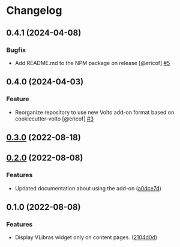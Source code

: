 # Changelog

<!-- You should *NOT* be adding new change log entries to this file.
     You should create a file in the news directory instead.
     For helpful instructions, please see:
     https://6.docs.plone.org/volto/developer-guidelines/contributing.html#create-a-pull-request
-->

<!-- towncrier release notes start -->

## 0.4.1 (2024-04-08)

### Bugfix

- Add README.md to the NPM package on release [@ericof] [#5](https://github.com/plonegovbr/volto-vlibras/issue/5)

## 0.4.0 (2024-04-03)

### Feature

- Reorganize repository to use new Volto add-on format based on cookiecutter-volto [@ericof] [#3](https://github.com/plonegovbr/volto-vlibras/issue/3)

## [0.3.0](https://github.com/plonegovbr/volto-vlibras/compare/0.2.0...0.3.0) (2022-08-18)

## [0.2.0](https://github.com/plonegovbr/volto-vlibras/compare/0.1.0...0.2.0) (2022-08-08)


### Features

* Updated documentation about using the add-on ([a0dce7d](https://github.com/plonegovbr/volto-vlibras/commit/a0dce7db16085b550c372b25dfd50b29fb78fc4a))

## 0.1.0 (2022-08-08)


### Features

* Display VLibras widget only on content pages. ([2104d0d](https://github.com/plonegovbr/volto-vlibras/commit/2104d0df770da1eec942105693e11e39a6350d9f))